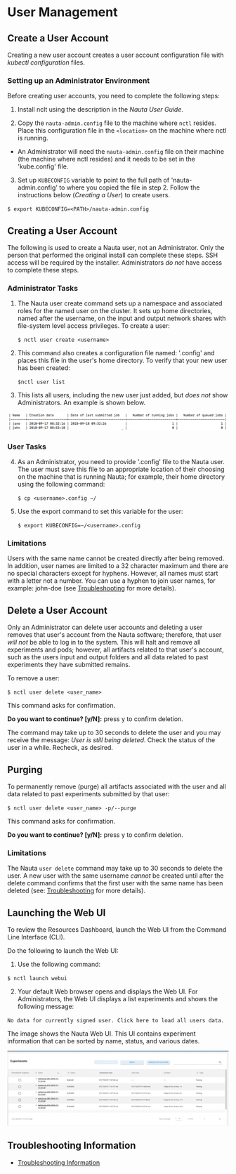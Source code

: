 # User Management 

## Create a User Account

Creating a new user account creates a user account configuration file with _kubectl configuration_ files. 

### Setting up an Administrator Environment

Before creating user accounts, you need to complete the following steps:

1. Install nclt using the description in the _Nauta User Guide_.
   
2. Copy the `nauta-admin.config` file to the machine where `nctl` resides. Place this configuration file in the `<location>` on the machine where nctl is running.  

- An Administrator will need the `nauta-admin.config` file on their machine (the machine where nctl resides) and it needs to be set in the 'kube.config' file.

3. Set up `KUBECONFIG` variable to point to the full path of 'nauta-admin.config' to where you copied the file in step 2. Follow the instructions below (_Creating a User_) to create users.

`$ export KUBECONFIG=<PATH>/nauta-admin.config`

## Creating a User Account

The following is used to create a Nauta user, not an Administrator. Only the person that performed the original install can complete these steps. SSH access will be required by the installer. Administrators _do not_ have access to complete these steps. 

### Administrator Tasks

1. The Nauta user create command sets up a namespace and associated roles for the named user on the cluster. It sets up home directories, named after the username, on the input and output network shares with file-system level access privileges. To create a user:
 
   `$ nctl user create <username>`

2. This command also creates a configuration file named: '<username>.config' and places this file in the user's home directory. To verify that your new user has been created:

   `$nctl user list`

3. This lists all users, including the new user just added, but _does not_ show Administrators. An example is shown below. 

![New Users Added](../Z_examples/Examples.jpg)

### User Tasks

4. As an Administrator, you need to provide '<username>.config' file to the Nauta user. The user must save this file to an appropriate location of their choosing on the machine that is running Nauta; for example, their home directory using the following command:
   
   `$ cp <username>.config ~/`

5. Use the export command to set this variable for the user:

   `$ export KUBECONFIG=~/<username>.config`

### Limitations

Users with the same name cannot be created directly after being removed. In addition, user names are limited to a 32 character maximum and there are no special characters except for hyphens. However, all names must start with a letter not a number. You can use a hyphen to join user names, for example: john-doe (see [Troubleshooting](../Troubleshooting/T.md) for more details). 


## Delete a User Account

Only an Administrator can delete user accounts and deleting a user removes that user's account from the Nauta software; therefore, that user _will not_ be able to log in to the system. This will halt and remove all experiments and pods; however, all artifacts related to that user's account, such as the users input and output folders and all data related to past experiments they have submitted remains. 

To remove a user:

 `$ nctl user delete <user_name>`

This command asks for confirmation. 

**Do you want to continue? [y/N]:** press y to confirm deletion.

The command may take up to 30 seconds to delete the user and you may receive the message: _User is still being deleted_. Check the status of the user in a while. Recheck, as desired.

## Purging

To permanently remove (purge) all artifacts associated with the user and all data related to past experiments submitted by that user: 

`$ nctl user delete <user_name> -p/--purge`

This command asks for confirmation. 

**Do you want to continue? [y/N]:** press y to confirm deletion.

      
### Limitations	

The Nauta `user delete` command may take up to 30 seconds to delete the user. A new user with the same username _cannot_ be created until after the delete command confirms that the first user with the same name has been deleted (see: [Troubleshooting](../Troubleshooting/T.md) for more details).

## Launching the Web UI 

To review the Resources Dashboard, launch the Web UI from the Command Line Interface (CLI).

Do the following to launch the Web UI:

1. Use the following command:

`$ nctl launch webui` 
    
2. Your default Web browser opens and displays the Web UI. For Administrators, the Web UI displays a list experiments and shows the following message:

`No data for currently signed user. Click here to load all users data.`

The image shows the Nauta Web UI. This UI contains experiment information that can be sorted by name, status, and various dates.

![New Users Added](../Z_examples/WEB.PNG)


## Troubleshooting Information

* [Troubleshooting Information](../Troubleshooting/T.md)



